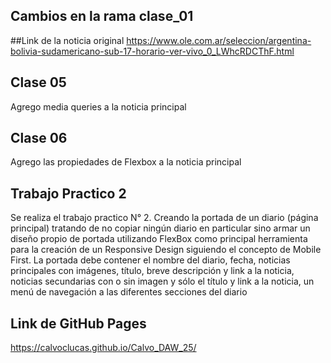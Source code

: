 ## Cambios en la rama clase_01
##Link de la noticia original
https://www.ole.com.ar/seleccion/argentina-bolivia-sudamericano-sub-17-horario-ver-vivo_0_LWhcRDCThF.html


## Clase 05
Agrego media queries a la noticia principal

## Clase 06
Agrego las propiedades de Flexbox a la noticia principal

## Trabajo Practico 2
Se realiza el trabajo practico N° 2. 
Creando la portada de un diario (página principal) tratando de no copiar ningún diario en particular sino armar un diseño propio de portada utilizando FlexBox como principal herramienta para la creación de un Responsive Design siguiendo el concepto de Mobile First. La portada debe contener el nombre del diario, fecha, noticias principales con imágenes, título, breve descripción y link a la noticia, noticias secundarias con o sin imagen y sólo el título y link a la noticia, un menú de navegación a las diferentes secciones del diario 


## Link de GitHub Pages
https://calvoclucas.github.io/Calvo_DAW_25/